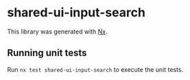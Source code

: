 # shared-ui-input-search

This library was generated with [Nx](https://nx.dev).

## Running unit tests

Run `nx test shared-ui-input-search` to execute the unit tests.
